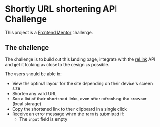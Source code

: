 # Shortly URL shortening API Challenge

This project is a [Frontend Mentor](https://www.frontendmentor.io) challenge.

## The challenge

The challenge is to build out this landing page, integrate with the [rel.ink](https://rel.ink) API and get it looking as close to the design as possible.

The users should be able to:

- View the optimal layout for the site depending on their device's screen size
- Shorten any valid URL
- See a list of their shortened links, even after refreshing the browser (local storage)
- Copy the shortened link to their clipboard in a single click
- Receive an error message when the `form` is submitted if:
  - The `input` field is empty